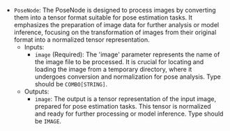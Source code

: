 - `PoseNode`: The PoseNode is designed to process images by converting them into a tensor format suitable for pose estimation tasks. It emphasizes the preparation of image data for further analysis or model inference, focusing on the transformation of images from their original format into a normalized tensor representation.
    - Inputs:
        - `image` (Required): The 'image' parameter represents the name of the image file to be processed. It is crucial for locating and loading the image from a temporary directory, where it undergoes conversion and normalization for pose analysis. Type should be `COMBO[STRING]`.
    - Outputs:
        - `image`: The output is a tensor representation of the input image, prepared for pose estimation tasks. This tensor is normalized and ready for further processing or model inference. Type should be `IMAGE`.
